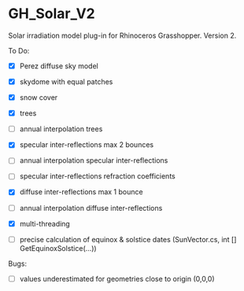 # GH_Solar_V2
Solar irradiation model plug-in for Rhinoceros Grasshopper. Version 2.

To Do:
- [x] Perez diffuse sky model
- [x] skydome with equal patches
- [x] snow cover
- [x] trees
- [ ] annual interpolation trees
- [x] specular inter-reflections max 2 bounces
- [ ] annual interpolation specular inter-reflections
- [ ] specular inter-reflections refraction coefficients
- [x] diffuse inter-reflections max 1 bounce
- [ ] annual interpolation diffuse inter-reflections
- [x] multi-threading
- [ ] precise calculation of equinox & solstice dates (SunVector.cs, int [] GetEquinoxSolstice(...))


Bugs:
- [ ] values underestimated for geometries close to origin (0,0,0)
